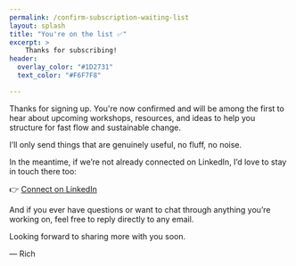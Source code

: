 ```yaml
---
permalink: /confirm-subscription-waiting-list
layout: splash
title: "You're on the list ✅"
excerpt: > 
    Thanks for subscribing!
header:
  overlay_color: "#1D2731"
  text_color: "#F6F7F8"

---
```


Thanks for signing up. You're now confirmed and will be among the first to hear about upcoming workshops, resources, and ideas to help you structure for fast flow and sustainable change.

I’ll only send things that are genuinely useful, no fluff, no noise.

In the meantime, if we’re not already connected on LinkedIn, I’d love to stay in touch there too:

👉 [Connect on LinkedIn](https://www.linkedin.com/in/richardallen/)

And if you ever have questions or want to chat through anything you’re working on, feel free to reply directly to any email.

Looking forward to sharing more with you soon.

— Rich
